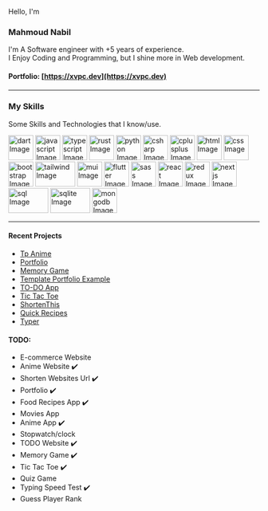 Hello, I'm
### Mahmoud Nabil 

I'm A Software engineer with +5 years of experience.     
I Enjoy Coding and Programming, but I shine more in Web development.


#### Portfolio: [https://xvpc.dev](https://xvpc.dev)

<hr height="1" />

### My Skills
Some Skills and Technologies that I know/use.

<div>
  <img src="https://raw.githubusercontent.com/LeonardSSH/vscord/main/assets/icons/dart.png" width="50" height="50" alt='dart Image'>
  <img src="https://cdn.jsdelivr.net/gh/devicons/devicon/icons/javascript/javascript-original.svg" width="50" height="50" alt='javascript Image'>
  <img src="https://cdn.jsdelivr.net/gh/devicons/devicon/icons/typescript/typescript-original.svg" width="50" height="50" alt='typescript Image'>
  <img src="https://static-00.iconduck.com/assets.00/rust-icon-512x512-vx269b2s.png" width="50" height="50" alt='rust Image'>
  <img src="https://cdn.jsdelivr.net/gh/devicons/devicon/icons/python/python-original.svg" width="50" height="50" alt='python Image'>
  <img src="https://cdn.icon-icons.com/icons2/2415/PNG/512/csharp_original_logo_icon_146578.png" width="50" height="50" alt='csharp Image'>
  <img src="https://cdn.jsdelivr.net/gh/devicons/devicon/icons/cplusplus/cplusplus-original.svg" width="50" height="50" alt='cplusplus Image'>
  <img src="https://cdn.jsdelivr.net/gh/devicons/devicon/icons/html5/html5-original.svg" width="50" height="50" alt='html Image'>
  <img src="https://cdn.jsdelivr.net/gh/devicons/devicon/icons/css3/css3-original.svg" width="50" height="50" alt='css Image'>
  <br />
  <img src="https://cdn.jsdelivr.net/gh/devicons/devicon/icons/bootstrap/bootstrap-original.svg" width="50" height="50" alt='bootstrap Image'>
  <img src="https://s-softteam.com/wp-content/uploads/2023/07/Tailwind-CSS.svg" width="80" height="50" alt='tailwind Image'>
  <img src="https://mui.com/static/logo.png" width="50" height="50" alt='mui Image'>
  <img src="https://static.wikia.nocookie.net/google/images/9/98/Images-0.jpeg" width="50" height="50" alt='flutter Image'>
  <img src="https://cdn.jsdelivr.net/gh/devicons/devicon/icons/sass/sass-original.svg" width="50" height="50" alt='sass Image'>
  <img src="https://cdn.jsdelivr.net/gh/devicons/devicon/icons/react/react-original.svg" width="50" height="50" alt='react Image'>
  <img src="https://cdn.jsdelivr.net/gh/devicons/devicon/icons/redux/redux-original.svg" width="50" height="50" alt='redux Image'>
  <img src="https://media.licdn.com/dms/image/C5622AQEaSzZNrNFgUQ/feedshare-shrink_1280/0/1678383920919?e=1712793600&v=beta&t=XaV1cR5dsingtSlzYyyBESEbCbsxUILBouZ3Gn2XtXI" width="50" height="50" alt='nextjs Image'>
  <br />
  <img src="https://e7.pngegg.com/pngimages/114/535/png-clipart-mysql-cluster-database-management-system-oracle-sql-logo-blue-text.png" width="80" height="50" alt='sql Image'>
  <img src="https://e7.pngegg.com/pngimages/778/255/png-clipart-sqlite-database-android-mysql-android-text-logo.png" width="80" height="50" alt='sqlite Image'>
  <img src="https://cdn.jsdelivr.net/gh/devicons/devicon/icons/mongodb/mongodb-original-wordmark.svg" width="50" height="50" alt='mongodb Image'>
</div>

<hr height="1" />

#### Recent Projects
- [Tp Anime](https://tpanime.com)
- [Portfolio](https://xvpc.dev)
- [Memory Game](https://xvpc.github.io/memory-game)
- [Template Portfolio Example](https://xvpc.github.io/temp-css-html)
- [TO-DO App](https://xvpc.github.io/todo)
- [Tic Tac Toe](https://xvpc.github.io/tic-tac-toe)
- [ShortenThis](https://stul.site)
- [Quick Recipes](https://quickrecipes.pages.dev)
- [Typer](https://xvpc.github.io/typer)


#### TODO:
- E-commerce Website
- Anime Website ✔️
- Shorten Websites Url ✔️
- Portfolio ✔️
- Food Recipes App ✔️
- Movies App
- Anime App ✔️
- Stopwatch/clock
- TODO Website ✔️
- Memory Game ✔️
- Tic Tac Toe ✔️ 
- Quiz Game
- Typing Speed Test ✔️
- Guess Player Rank
